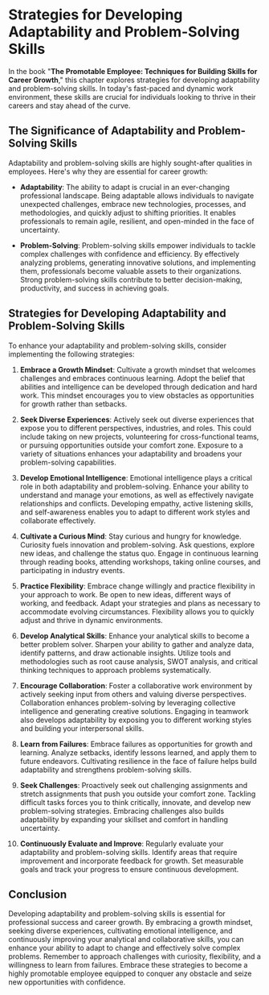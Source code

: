 Strategies for Developing Adaptability and Problem-Solving Skills
==========================================================================

In the book "**The Promotable Employee: Techniques for Building Skills for Career Growth**," this chapter explores strategies for developing adaptability and problem-solving skills. In today's fast-paced and dynamic work environment, these skills are crucial for individuals looking to thrive in their careers and stay ahead of the curve.

The Significance of Adaptability and Problem-Solving Skills
-----------------------------------------------------------

Adaptability and problem-solving skills are highly sought-after qualities in employees. Here's why they are essential for career growth:

* **Adaptability**: The ability to adapt is crucial in an ever-changing professional landscape. Being adaptable allows individuals to navigate unexpected challenges, embrace new technologies, processes, and methodologies, and quickly adjust to shifting priorities. It enables professionals to remain agile, resilient, and open-minded in the face of uncertainty.

* **Problem-Solving**: Problem-solving skills empower individuals to tackle complex challenges with confidence and efficiency. By effectively analyzing problems, generating innovative solutions, and implementing them, professionals become valuable assets to their organizations. Strong problem-solving skills contribute to better decision-making, productivity, and success in achieving goals.

Strategies for Developing Adaptability and Problem-Solving Skills
-----------------------------------------------------------------

To enhance your adaptability and problem-solving skills, consider implementing the following strategies:

1. **Embrace a Growth Mindset**: Cultivate a growth mindset that welcomes challenges and embraces continuous learning. Adopt the belief that abilities and intelligence can be developed through dedication and hard work. This mindset encourages you to view obstacles as opportunities for growth rather than setbacks.

2. **Seek Diverse Experiences**: Actively seek out diverse experiences that expose you to different perspectives, industries, and roles. This could include taking on new projects, volunteering for cross-functional teams, or pursuing opportunities outside your comfort zone. Exposure to a variety of situations enhances your adaptability and broadens your problem-solving capabilities.

3. **Develop Emotional Intelligence**: Emotional intelligence plays a critical role in both adaptability and problem-solving. Enhance your ability to understand and manage your emotions, as well as effectively navigate relationships and conflicts. Developing empathy, active listening skills, and self-awareness enables you to adapt to different work styles and collaborate effectively.

4. **Cultivate a Curious Mind**: Stay curious and hungry for knowledge. Curiosity fuels innovation and problem-solving. Ask questions, explore new ideas, and challenge the status quo. Engage in continuous learning through reading books, attending workshops, taking online courses, and participating in industry events.

5. **Practice Flexibility**: Embrace change willingly and practice flexibility in your approach to work. Be open to new ideas, different ways of working, and feedback. Adapt your strategies and plans as necessary to accommodate evolving circumstances. Flexibility allows you to quickly adjust and thrive in dynamic environments.

6. **Develop Analytical Skills**: Enhance your analytical skills to become a better problem solver. Sharpen your ability to gather and analyze data, identify patterns, and draw actionable insights. Utilize tools and methodologies such as root cause analysis, SWOT analysis, and critical thinking techniques to approach problems systematically.

7. **Encourage Collaboration**: Foster a collaborative work environment by actively seeking input from others and valuing diverse perspectives. Collaboration enhances problem-solving by leveraging collective intelligence and generating creative solutions. Engaging in teamwork also develops adaptability by exposing you to different working styles and building your interpersonal skills.

8. **Learn from Failures**: Embrace failures as opportunities for growth and learning. Analyze setbacks, identify lessons learned, and apply them to future endeavors. Cultivating resilience in the face of failure helps build adaptability and strengthens problem-solving skills.

9. **Seek Challenges**: Proactively seek out challenging assignments and stretch assignments that push you outside your comfort zone. Tackling difficult tasks forces you to think critically, innovate, and develop new problem-solving strategies. Embracing challenges also builds adaptability by expanding your skillset and comfort in handling uncertainty.

10. **Continuously Evaluate and Improve**: Regularly evaluate your adaptability and problem-solving skills. Identify areas that require improvement and incorporate feedback for growth. Set measurable goals and track your progress to ensure continuous development.

Conclusion
----------

Developing adaptability and problem-solving skills is essential for professional success and career growth. By embracing a growth mindset, seeking diverse experiences, cultivating emotional intelligence, and continuously improving your analytical and collaborative skills, you can enhance your ability to adapt to change and effectively solve complex problems. Remember to approach challenges with curiosity, flexibility, and a willingness to learn from failures. Embrace these strategies to become a highly promotable employee equipped to conquer any obstacle and seize new opportunities with confidence.
